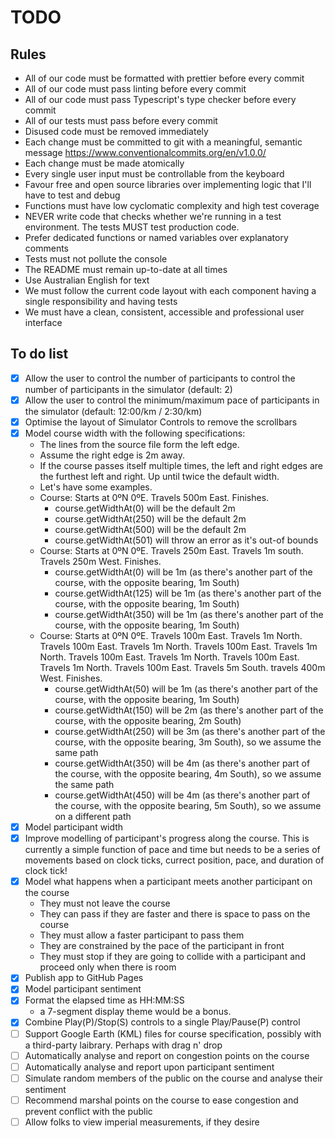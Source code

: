# TODO

## Rules

- All of our code must be formatted with prettier before every commit
- All of our code must pass linting before every commit
- All of our code must pass Typescript's type checker before every commit
- All of our tests must pass before every commit
- Disused code must be removed immediately
- Each change must be committed to git with a meaningful, semantic message <https://www.conventionalcommits.org/en/v1.0.0/>
- Each change must be made atomically
- Every single user input must be controllable from the keyboard
- Favour free and open source libraries over implementing logic that I'll have to test and debug
- Functions must have low cyclomatic complexity and high test coverage
- NEVER write code that checks whether we're running in a test environment. The tests MUST test production code.
- Prefer dedicated functions or named variables over explanatory comments
- Tests must not pollute the console
- The README must remain up-to-date at all times
- Use Australian English for text
- We must follow the current code layout with each component having a single responsibility and having tests
- We must have a clean, consistent, accessible and professional user interface

## To do list

- [x] Allow the user to control the number of participants to control the number of participants in the simulator (default: 2)
- [x] Allow the user to control the minimum/maximum pace of participants in the simulator (default: 12:00/km / 2:30/km)
- [x] Optimise the layout of Simulator Controls to remove the scrollbars
- [x] Model course width with the following specifications:
  - The lines from the source file form the left edge.
  - Assume the right edge is 2m away.
  - If the course passes itself multiple times, the left and right edges are the furthest left and right. Up until twice the default width.
  - Let's have some examples.
  - Course: Starts at 0ºN 0ºE. Travels 500m East. Finishes.
    - course.getWidthAt(0) will be the default 2m
    - course.getWidthAt(250) will be the default 2m
    - course.getWidthAt(500) will be the default 2m
    - course.getWidthAt(501) will throw an error as it's out-of bounds
  - Course: Starts at 0ºN 0ºE. Travels 250m East. Travels 1m south. Travels 250m West. Finishes.
    - course.getWidthAt(0) will be 1m (as there's another part of the course, with the opposite bearing, 1m South)
    - course.getWidthAt(125) will be 1m (as there's another part of the course, with the opposite bearing, 1m South)
    - course.getWidthAt(350) will be 1m (as there's another part of the course, with the opposite bearing, 1m South)
  - Course: Starts at 0ºN 0ºE. Travels 100m East. Travels 1m North. Travels 100m East. Travels 1m North. Travels 100m East. Travels 1m North. Travels 100m East. Travels 1m North. Travels 100m East. Travels 1m North. Travels 100m East. Travels 5m South. travels 400m West. Finishes.
    - course.getWidthAt(50) will be 1m (as there's another part of the course, with the opposite bearing, 1m South)
    - course.getWidthAt(150) will be 2m (as there's another part of the course, with the opposite bearing, 2m South)
    - course.getWidthAt(250) will be 3m (as there's another part of the course, with the opposite bearing, 3m South), so we assume the same path
    - course.getWidthAt(350) will be 4m (as there's another part of the course, with the opposite bearing, 4m South), so we assume the same path
    - course.getWidthAt(450) will be 4m (as there's another part of the course, with the opposite bearing, 5m South), so we assume on a different path
- [x] Model participant width
- [x] Improve modelling of participant's progress along the course. This is currently a simple function of pace and time but needs to be a series of movements based on clock ticks, currect position, pace, and duration of clock tick!
- [x] Model what happens when a participant meets another participant on the course
  - They must not leave the course
  - They can pass if they are faster and there is space to pass on the course
  - They must allow a faster participant to pass them
  - They are constrained by the pace of the participant in front
  - They must stop if they are going to collide with a participant and proceed only when there is room
- [x] Publish app to GitHub Pages
- [x] Model participant sentiment
- [x] Format the elapsed time as HH:MM:SS
  - a 7-segment display theme would be a bonus.
- [x] Combine Play(P)/Stop(S) controls to a single Play/Pause(P) control
- [ ] Support Google Earth (KML) files for course specification, possibly with a third-party laibrary. Perhaps with drag n' drop
- [ ] Automatically analyse and report on congestion points on the course
- [ ] Automatically analyse and report upon participant sentiment
- [ ] Simulate random members of the public on the course and analyse their sentiment
- [ ] Recommend marshal points on the course to ease congestion and prevent conflict with the public
- [ ] Allow folks to view imperial measurements, if they desire
